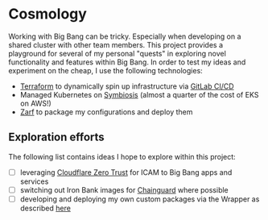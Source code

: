 # Cosmology

Working with Big Bang can be tricky. Especially when developing on a shared cluster with other team members. This project provides a playground for several of my personal "quests" in exploring novel functionality and features within Big Bang. In order to test my ideas and experiment on the cheap, I use the following technologies:

- [Terraform](https://www.terraform.io) to dynamically spin up infrastructure via [GitLab CI/CD](https://docs.gitlab.com/ee/ci/)
- Managed Kubernetes on [Symbiosis](https://symbiosis.host) (almost a quarter of the cost of EKS on AWS!)
- [Zarf](https://github.com/defenseunicorns/zarf) to package my configurations and deploy them

## Exploration efforts

The following list contains ideas I hope to explore within this project:

- [ ] leveraging [Cloudflare Zero Trust](https://www.cloudflare.com/zero-trust/) for ICAM to Big Bang apps and services
- [ ] switching out Iron Bank images for [Chainguard](https://www.chainguard.dev) where possible
- [ ] developing and deploying my own custom packages via the Wrapper as described [here](https://docs-bigbang.dso.mil/latest/docs/guides/deployment-scenarios/extra-package-deployment/)
